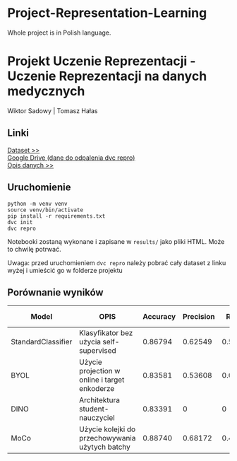 # Project-Representation-Learning

Whole project is in Polish language.

# Projekt Uczenie Reprezentacji - Uczenie Reprezentacji na danych medycznych

Wiktor Sadowy | Tomasz Hałas

## Linki
[Dataset >>](https://archive.ics.uci.edu/dataset/544/estimation+of+obesity+levels+based+on+eating+habits+and+physical+condition)  
[Google Drive (dane do odpalenia dvc repro)](https://drive.google.com/drive/folders/1kgBpQnbrhJJSH-sBiTvAxMxAiX3oS0E3?usp=sharing)  
[Opis danych >>](https://luna16.grand-challenge.org/)  

## Uruchomienie
```
python -m venv venv
source venv/bin/activate
pip install -r requirements.txt
dvc init
dvc repro
```

Notebooki zostaną wykonane i zapisane w `results/` jako pliki HTML. Może to chwilę potrwać.

Uwaga: przed uruchomieniem `dvc repro` należy pobrać cały dataset z linku wyżej i umieścić go w folderze projektu

## Porównanie wyników

| Model              | OPIS                                            | Accuracy | Precision | Recall  | F1 Score |
|--------------------|-------------------------------------------------|----------|-----------|---------|----------|
| StandardClassifier | Klasyfikator bez użycia self-supervised         | 0.86794  | 0.62549   | 0.51057 | 0.56222  |
| BYOL               | Użycie projection w online i target enkoderze   | 0.83581  | 0.53608   | 0.08455 | 0.14607  |
| DINO               | Architektura student-nauczyciel                 | 0.83391  | 0         | 0       | 0        |
| MoCo               | Użycie kolejki do przechowywania użytych batchy | 0.88740  | 0.68172   | 0.49106 | 0.57088  |
